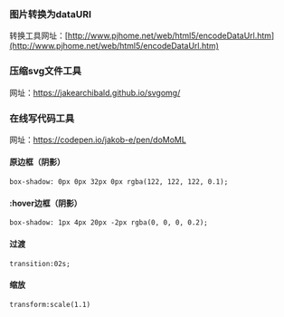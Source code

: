 ### 图片转换为dataURI 
转换工具网址：[http://www.pjhome.net/web/html5/encodeDataUrl.htm](http://www.pjhome.net/web/html5/encodeDataUrl.htm)

### 压缩svg文件工具 
网址：https://jakearchibald.github.io/svgomg/

### 在线写代码工具 
网址：https://codepen.io/jakob-e/pen/doMoML

#### 原边框（阴影）
````
box-shadow: 0px 0px 32px 0px rgba(122, 122, 122, 0.1);
````
#### :hover边框（阴影）
````
box-shadow: 1px 4px 20px -2px rgba(0, 0, 0, 0.2);
````
#### 过渡
````
transition:02s;
````
#### 缩放
````
transform:scale(1.1)
````
